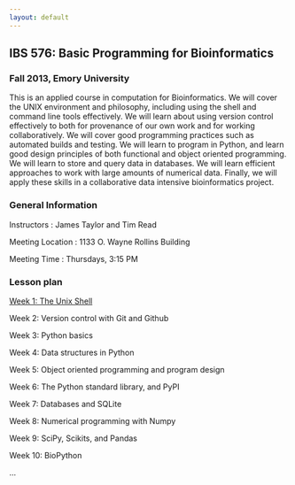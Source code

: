 ```yaml
---
layout: default
---
```


## IBS 576: Basic Programming for Bioinformatics

### Fall 2013, Emory University

This is an applied course in computation for Bioinformatics. We will cover the UNIX environment and philosophy, including using the shell and command line tools effectively. We will learn about using version control effectively to both for provenance of our own work and for working collaboratively. We will cover good programming practices such as automated builds and testing. We will learn to program in Python, and learn good design principles of both functional and object oriented programming. We will learn to store and query data in databases. We will learn efficient approaches to work with large amounts of numerical data. Finally, we will apply these skills in a collaborative data intensive bioinformatics project. 

### General Information

Instructors
: James Taylor and Tim Read

Meeting Location
: 1133 O. Wayne Rollins Building

Meeting Time
: Thursdays, 3:15 PM

### Lesson plan

[Week 1: The Unix Shell](shell/tutorial.html)

Week 2: Version control with Git and Github

Week 3: Python basics

Week 4: Data structures in Python

Week 5: Object oriented programming and program design

Week 6: The Python standard library, and PyPI

Week 7: Databases and SQLite

Week 8: Numerical programming with Numpy

Week 9: SciPy, Scikits, and Pandas

Week 10: BioPython

...